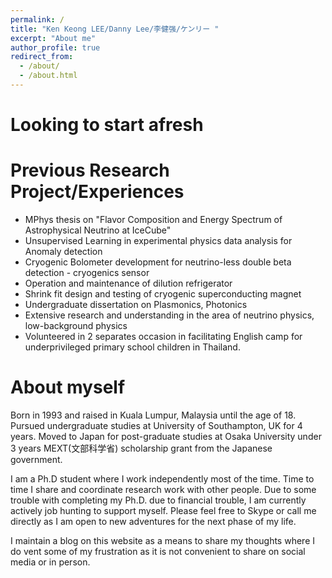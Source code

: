 ```yaml
---
permalink: /
title: "Ken Keong LEE/Danny Lee/李健强/ケンリー "
excerpt: "About me"
author_profile: true
redirect_from: 
  - /about/
  - /about.html
---
```


Looking to start afresh
=====

Previous Research Project/Experiences
=====
* MPhys thesis on "Flavor Composition and Energy Spectrum of Astrophysical Neutrino at IceCube"
* Unsupervised Learning in experimental physics data analysis for Anomaly detection
* Cryogenic Bolometer development for neutrino-less double beta detection - cryogenics sensor
* Operation and maintenance of dilution refrigerator
* Shrink fit design and testing of cryogenic superconducting magnet 
* Undergraduate dissertation on Plasmonics, Photonics
* Extensive research and understanding in the area of neutrino physics, low-background physics
* Volunteered in 2 separates occasion in facilitating English camp for underprivileged primary school children in Thailand.

About myself
======
 Born in 1993 and raised in Kuala Lumpur, Malaysia until the age of 18. Pursued undergraduate studies at University of Southampton, UK for 4 years. Moved to Japan for post-graduate studies at Osaka University under 3 years MEXT(文部科学省) scholarship grant from the Japanese government.

 I am a Ph.D student where I work independently most of the time. Time to time I share and coordinate research work with other people. Due to some trouble with completing my Ph.D. due to financial trouble, I am currently actively job hunting to support myself. Please feel free to Skype or call me directly as I am open to new adventures for the next phase of my life.

 I maintain a blog on this website as a means to share my thoughts where I do vent some of my frustration as it is not convenient to share on social media or in person. 
